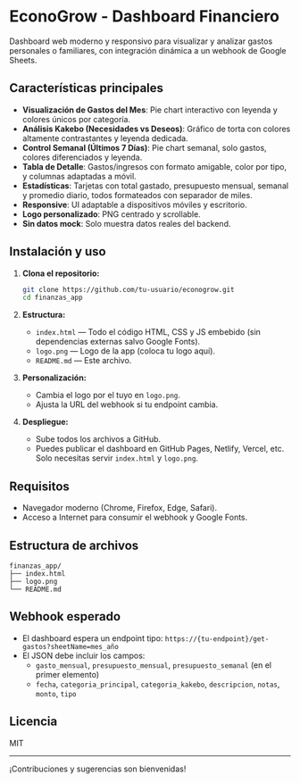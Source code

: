 # EconoGrow - Dashboard Financiero

Dashboard web moderno y responsivo para visualizar y analizar gastos personales o familiares, con integración dinámica a un webhook de Google Sheets.

## Características principales

- **Visualización de Gastos del Mes**: Pie chart interactivo con leyenda y colores únicos por categoría.
- **Análisis Kakebo (Necesidades vs Deseos)**: Gráfico de torta con colores altamente contrastantes y leyenda dedicada.
- **Control Semanal (Últimos 7 Días)**: Pie chart semanal, solo gastos, colores diferenciados y leyenda.
- **Tabla de Detalle**: Gastos/ingresos con formato amigable, color por tipo, y columnas adaptadas a móvil.
- **Estadísticas**: Tarjetas con total gastado, presupuesto mensual, semanal y promedio diario, todos formateados con separador de miles.
- **Responsive**: UI adaptable a dispositivos móviles y escritorio.
- **Logo personalizado**: PNG centrado y scrollable.
- **Sin datos mock**: Solo muestra datos reales del backend.

## Instalación y uso

1. **Clona el repositorio:**
   ```sh
   git clone https://github.com/tu-usuario/econogrow.git
   cd finanzas_app
   ```
2. **Estructura:**
   - `index.html` — Todo el código HTML, CSS y JS embebido (sin dependencias externas salvo Google Fonts).
   - `logo.png` — Logo de la app (coloca tu logo aquí).
   - `README.md` — Este archivo.

3. **Personalización:**
   - Cambia el logo por el tuyo en `logo.png`.
   - Ajusta la URL del webhook si tu endpoint cambia.

4. **Despliegue:**
   - Sube todos los archivos a GitHub.
   - Puedes publicar el dashboard en GitHub Pages, Netlify, Vercel, etc. Solo necesitas servir `index.html` y `logo.png`.

## Requisitos
- Navegador moderno (Chrome, Firefox, Edge, Safari).
- Acceso a Internet para consumir el webhook y Google Fonts.

## Estructura de archivos
```
finanzas_app/
├── index.html
├── logo.png
└── README.md
```

## Webhook esperado
- El dashboard espera un endpoint tipo:
  `https://{tu-endpoint}/get-gastos?sheetName=mes_año`
- El JSON debe incluir los campos:
  - `gasto_mensual`, `presupuesto_mensual`, `presupuesto_semanal` (en el primer elemento)
  - `fecha`, `categoria_principal`, `categoria_kakebo`, `descripcion`, `notas`, `monto`, `tipo`

## Licencia
MIT

---
¡Contribuciones y sugerencias son bienvenidas!
